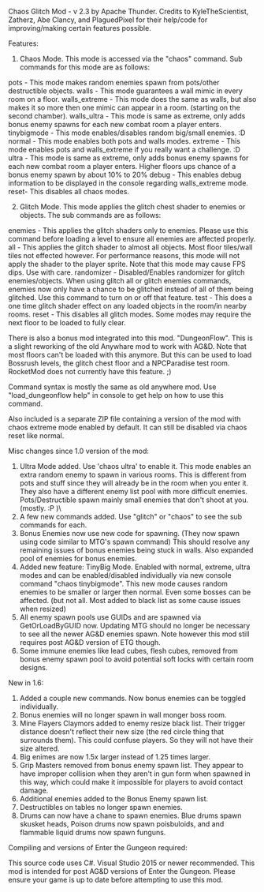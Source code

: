 Chaos Glitch Mod - v 2.3 by Apache Thunder.
Credits to KyleTheScientist, Zatherz, Abe Clancy, and PlaguedPixel for their help/code for improving/making certain features possible.


Features:

1. Chaos Mode. This mode is accessed via the "chaos" command. Sub commands for this mode are as follows:

pots - This mode makes random enemies spawn from pots/other destructible objects.
walls - This mode guarantees a wall mimic in every room on a floor.
walls_extreme - This mode does the same as walls, but also makes it so more then one mimic can appear in a room. (starting on the second chamber).
walls_ultra - This mode is same as extreme, only adds bonus enemy spawns for each new combat room a player enters.
tinybigmode - This mode enables/disables random big/small enemies. :D
normal - This mode enables both pots and walls modes.
extreme - This mode enables pots and walls_extreme if you really want a challenge. :D
ultra - This mode is same as extreme, only adds bonus enemy spawns for each new combat room a player enters. Higher floors ups chance of a bonus enemy spawn by about 10% to 20%
debug - This enables debug information to be displayed in the console regarding walls_extreme mode.
reset- This disables all chaos modes.

2. Glitch Mode. This mode applies the glitch chest shader to enemies or objects. The sub commands are as follows:

enemies - This applies the glitch shaders only to enemies. Please use this command before loading a level to ensure all enemies are affected properly.
all - This applies the glitch shader to almost all objects. Most floor tiles/wall tiles not effected however. For performance reasons, this mode will not apply the shader to the player sprite. Note that this mode may cause FPS dips. Use with care.
randomizer - Disabled/Enables randomizer for glitch enemies/objects. When using glitch all or glitch enemies commands, enemies now only have a chance to be glitched instead of all of them being glitched. Use this command to turn on or off that feature.
test - This does a one time glitch shader effect on any loaded objects in the room/in nearby rooms.
reset - This disables all glitch modes. Some modes may require the next floor to be loaded to fully clear.

There is also a bonus mod integrated into this mod. "DungeonFlow". This is a slight reworking of the old Anywhare mod to work with AG&D. Note that most floors can't be loaded with this anymore. But this can be used to load Bossrush levels, the glitch chest floor and a NPCParadise test room. RocketMod does not currently have this feature. ;)

Command syntax is mostly the same as old anywhere mod. Use "load_dungeonflow help" in console to get help on how to use this command.

Also included is a separate ZIP file containing a version of the mod with chaos extreme mode enabled by default. It can still be disabled via chaos reset like normal. 

Misc changes since 1.0 version of the mod:

1. Ultra Mode added. Use 'chaos ultra' to enable it. This mode enables an extra random enemy to spawn in various rooms. This is different from pots and stuff since they will already be in the room when you enter it. They also have a different enemy list pool with more difficult enemies. Pots/Destructible spawn mainly small enemies that don't shoot at you. (mostly. :P )\
2. A few new commands added. Use "glitch" or "chaos" to see the sub commands for each.
3. Bonus Enemies now use new code for spawning. (They now spawn using code similar to MTG's spawn command) This should resolve any remaining issues of bonus enemies being stuck in walls. Also expanded pool of enemies for bonus enemies.
4. Added new feature: TinyBig Mode. Enabled with normal, extreme, ultra modes and can be enabled/disabled individually via new console command "chaos tinybigmode".
This new mode causes random enemies to be smaller or larger then normal. Even some bosses can be affected. (but not all. Most added to black list as some cause issues when resized)
5. All enemy spawn pools use GUIDs and are spawned via GetOrLoadByGUID now. Updating MTG should no longer be necessary to see all the newer AG&D enemies spawn. Note however this mod still requires post AG&D version of ETG though.
6. Some immune enemies like lead cubes, flesh cubes, removed from bonus enemy spawn pool to avoid potential soft locks with certain room designs.

New in 1.6:

1. Added a couple new commands. Now bonus enemies can be toggled individually.
2. Bonus enemies will no longer spawn in wall monger boss room.
3. Mine Flayers Claymors added to enemy resize black list. Their trigger distance doesn't reflect their new size (the red circle thing that surrounds them). This could confuse players. So they will not have their size altered.
4. Big enimes are now 1.5x larger instead of 1.25 times larger.
5. Grip Masters removed from bonus enemy spawn list. They appear to have improper collision when they aren't in gun form when spawned in this way, which could make it impossible for players to avoid contact damage. 
5. Additional enemies added to the Bonus Enemy spawn list.
6. Destructibles on tables no longer spawn enemies.
7. Drums can now have a chane to spawn enemies. Blue drums spawn skusket heads, Poison drums now spawn poisbuloids, and and flammable liquid drums now spawn funguns.

Compiling and versions of Enter the Gungeon required:

This source code uses C#. Visual Studio 2015 or newer recommended.
This mod is intended for post AG&D versions of Enter the Gungeon. Please ensure your game is up to date before attempting to use this mod.
